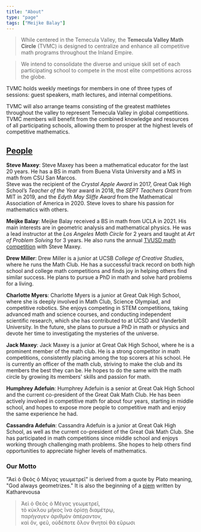 ```yaml
---
title: "About"
type: "page"
tags: ["Meijke Balay"]
---
```

> While centered in the Temecula Valley, the **Temecula Valley Math Circle** (TVMC) is designed to centralize and enhance all competitive math programs throughout the Inland Empire. 

> We intend to consolidate the diverse and unique skill set of each participating school to compete in the most elite competitions across the globe. 

TVMC holds weekly meetings for members in one of three types of sessions: guest speakers, math lectures, and internal competitions. 

 TVMC will also arrange teams consisting of the greatest mathletes throughout the valley to represent Temecula Valley in global competitions. 
TVMC members will benefit from the combined knowledge and resources of all participating schools, allowing them to prosper at the highest levels of competitive mathematics. 

## [People](#people)

**Steve Maxey**: Steve Maxey has been a mathematical educator for the last 20 years. He has a BS in math from Buena Vista University and a MS in math from CSU San Marcos.   
Steve was the recipient of the _Crystal Apple Award_ in 2017, Great Oak High School’s _Teacher of the Year_ award in 2018, 
the _SEPT Teachers Grant_ from MIT in  2019, and the _Edyth May Sliffe Award_ from the Mathematical Association of America in 2020. Steve loves to share his passion for mathematics with others.

**Meijke Balay**: Meijke Balay received a BS in math from UCLA in 2021. His main interests are in geometric analysis and mathematical physics. He was a lead instructor at the _Los Angeles Math Circle_ for 2 years and taught at _Art of Problem Solving_ for 3 years. He also runs the annual [TVUSD math competition](https://gomualphatheta.weebly.com/tvusd-competition.html) with Steve Maxey. 

**Drew Miller**: Drew Miller is a junior at UCSB _College of Creative Studies_, where he runs the Math Club. He has a successful track record on both high school and college math competitions and finds joy in helping others find similar success. He plans to pursue a PhD in math and solve hard problems for a living.

**Charlotte Myers**: Charlotte Myers is a junior at Great Oak High School, where she is deeply involved in Math Club, Science Olympiad, and competitive robotics. 
She enjoys competing in STEM competitions, taking advanced math and science courses, and conducting independent scientific research, which she has contributed to at UCSD and Vanderbilt University. In the future, she plans to pursue a PhD in math or physics and devote her time to investigating the mysteries of the universe. 

**Jack Maxey**: Jack Maxey is a junior at Great Oak High School, where he is a prominent member of the math club. He is a strong competitor in math competitions, consistently placing among the top scorers at his school. He is currently an officer of the math club, striving to make the club and its members the best they can be. 
He hopes to do the same with the math circle by growing its members' skills and passion for math. 

**Humphrey Adefuin**: Humphrey Adefuin is a senior at Great Oak High School and the current co-president of the Great Oak Math Club. He has been actively involved in competitive math for about four years, starting in middle school, and hopes to expose more people to competitive math and enjoy the same experience he had.

**Cassandra Adefuin**: Cassandra Adefuin is a junior at Great Oak High School, as well as the current co-president of the Great Oak Math Club. She has participated in math competitions since middle school and enjoys working through challenging math problems. She hopes to help others find opportunities to appreciate higher levels of mathematics.

### Our Motto
"Ἀεὶ ὁ Θεὸς ὀ Μέγας γεωμετρεῖ" is derived from a quote by Plato meaning, "God always geometrizes."
It is also the beginning of a [piem](https://en.wikipedia.org/wiki/Piphilology) written by Katharevousa

> Ἀεὶ ὁ Θεὸς ὀ Μέγας γεωμετρεῖ,  
> τὸ κύκλου μῆκος ἵνα ὁρίσῃ διαμέτρῳ,  
> παρήγαγεν ἀριθμὸν ἀπέραντον,  
> καὶ ὅν, φεῦ, οὐδέποτε ὅλον θνητοὶ θὰ εὕρωσι
